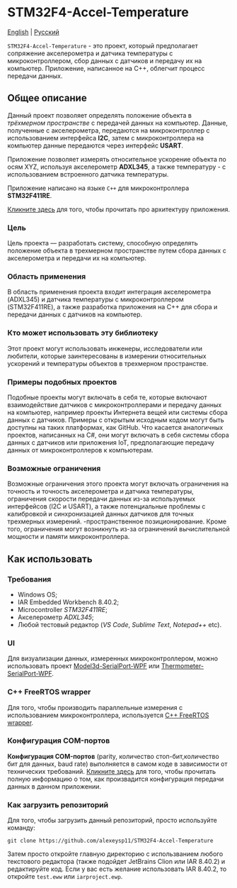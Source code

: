 # STM32F4-Accel-Temperature 

[English](README.md) | [Русский](README.ru.md)

`STM32F4-Accel-Temperature` - это проект, который предполагает сопряжение акселерометра и датчика температуры с микроконтроллером, сбор данных с датчиков и передачу их на компьютер. Приложение, написанное на C++, облегчит процесс передачи данных.

## Общее описание 

Данный проект позволяет определять положение объекта в *трёхмерном пространстве* с передачей данных на компьютер. 
Данные, полученные с акселерометра, передаются на микроконтроллер с использованием интерфейса **I2C**, затем с микроконтроллера на компьютер данные передаются через интерфейс **USART**. 

Приложение позволяет измерять относительное ускорение объекта по осям XYZ, используя акселерометр **ADXL345**, а также температуру - с использованием встроенного датчика температуры. 

Приложение написано на языке `C++` для микроконтроллера **STM32F411RE**. 

[Кликните здесь](Docs/Design.md) для того, чтобы прочитать про архитектуру приложения. 

### Цель

Цель проекта — разработать систему, способную определять положение объекта в трехмерном пространстве путем сбора данных с акселерометра и передачи их на компьютер.

### Область применения

В область применения проекта входит интеграция акселерометра (ADXL345) и датчика температуры с микроконтроллером (STM32F411RE), а также разработка приложения на C++ для сбора и передачи данных с датчиков на компьютер.

### Кто может использовать эту библиотеку

Этот проект могут использовать инженеры, исследователи или любители, которые заинтересованы в измерении относительных ускорений и температуры объектов в трехмерном пространстве.

### Примеры подобных проектов

Подобные проекты могут включать в себя те, которые включают взаимодействие датчиков с микроконтроллерами и передачу данных на компьютер, например проекты Интернета вещей или системы сбора данных с датчиков. Примеры с открытым исходным кодом могут быть доступны на таких платформах, как GitHub. Что касается аналогичных проектов, написанных на C#, они могут включать в себя системы сбора данных с датчиков или приложения IoT, предполагающие передачу данных от микроконтроллеров к компьютерам.

### Возможные ограничения

Возможные ограничения этого проекта могут включать ограничения на точность и точность акселерометра и датчика температуры, ограничения скорости передачи данных из-за используемых интерфейсов (I2C и USART), а также потенциальные проблемы с калибровкой и синхронизацией данных датчиков для точных трехмерных измерений. -пространственное позиционирование. Кроме того, ограничения могут возникнуть из-за ограничений вычислительной мощности и памяти микроконтроллера.

## Как использовать 

### Требования 

- Windows OS; 
- IAR Embedded Workbench 8.40.2; 
- Microcontroller *STM32F411RE*;
- Акселерометр *ADXL345*; 
- Любой тестовый редактор (*VS Code*, *Sublime Text*, *Notepad++* etc). 

### UI 

Для визуализации данных, измеренных микроконтроллером, можно использовать проект [Model3d-SerialPort-WPF](https://github.com/alexeysp11/Model3d-SerialPort-WPF) или [Thermometer-SerialPort-WPF](https://github.com/alexeysp11/Thermometer-SerialPort-WPF).

### C++ FreeRTOS wrapper 

Для того, чтобы производить параллельные измерения с использованием микроконтроллера, используется [C++ FreeRTOS wrapper](https://github.com/lamer0k/RtosWrapper). 

### Конфигурация COM-портов 

**Конфигурация COM-портов** (parity, количество стоп-бит,количество бит для данных, baud rate) выполняется в самом коде в зависимости от технических требований.
[Кликните здесь](Docs/DataTransmission.md) для того, чтобы прочитать полную информацию о том, как произвадится конфигурация передачи данных в данном приложении. 

### Как загрузить репозиторий 

Для того, чтобы загрузить данный репозиторий, просто используйте команду: 
```
git clone https://github.com/alexeysp11/STM32F4-Accel-Temperature
```

Затем просто откройте главную директорию с использванием любого текстового редактора (также подойдет JetBrains Clion или IAR 8.40.2) и редактируйте код.
Если у вас есть желание использовать IAR 8.40.2, то откройте `test.eww` или `iarproject.ewp`. 
